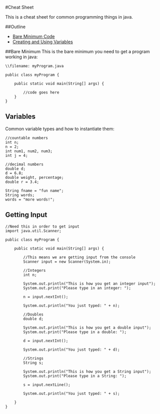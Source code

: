 #Cheat Sheet

This is a cheat sheet for common programming things in java.

##Outline

* [Bare Minimum Code](#bare-minimum)
* [Creating and Using Variables](#variables)

##Bare Minimum
This is the bare minimum you need to get a program working in java:

```
\\filename: myProgram.java

public class myProgram {

	public static void main(String[] args) {

		//code goes here	
	}
}
```

## Variables
Common variable types and how to instantiate them:

```
//countable numbers
int n;
n = 2;
int num1, num2, num3;
int j = 4;

//decimal numbers
double d;
d = 6.8;
double weight, percentage;
double r = 3.4;

String fname = "fun name";
String words;
words = "more words!";
```

## Getting Input

```
//Need this in order to get input
import java.util.Scanner;

public class myProgram {

	public static void main(String[] args) {

		//This means we are getting input from the console
		Scanner input = new Scanner(System.in);

		//Integers
		int n;

		System.out.println("This is how you get an integer input");
		System.out.print("Please type in an integer: ");

		n = input.nextInt();

		System.out.println("You just typed: " + n);

		//Doubles
		double d;

		System.out.println("This is how you get a double input");
		System.out.print("Please type in a double: ");

		d = input.nextInt();

		System.out.println("You just typed: " + d);

		//Strings
		String s;

		System.out.println("This is how you get a String input");
		System.out.print("Please type in a String: ");

		s = input.nextLine();

		System.out.println("You just typed: " + s);

	}
}

```





